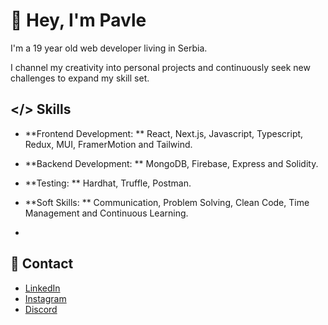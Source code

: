 # 👋 Hey, I'm Pavle

I'm a 19 year old web developer living in Serbia.

I channel my creativity into personal projects and continuously seek new
challenges to expand my skill set.

## </> Skills

* **Frontend Development: ** React, Next.js, Javascript, Typescript, Redux, MUI, FramerMotion and Tailwind.
* **Backend Development: ** MongoDB, Firebase, Express and Solidity.
* **Testing: ** Hardhat, Truffle, Postman.
* **Soft Skills: ** Communication, Problem Solving, Clean Code, Time Management and Continuous Learning.
  
  
* 

## 📩 Contact

* [LinkedIn](https://www.linkedin.com/in/kowy-dev/)
* [Instagram](https://www.instagram.com/pavle.dev/)
* [Discord](https://discord.gg/dqv7em6gAq)
